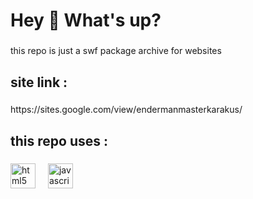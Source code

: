 <h1 align="left">Hey 👋 What's up?</h1>

###

<p align="left">this repo is just a swf package archive for websites</p>

###

<h2 align="left">site link :</h2>

###

<p align="left">https://sites.google.com/view/endermanmasterkarakus/</p>

###

<h2 align="left">this repo uses :</h2>

###

<div align="left">
  <img src="https://cdn.jsdelivr.net/gh/devicons/devicon/icons/html5/html5-original.svg" height="40" alt="html5 logo"  />
  <img width="12" />
  <img src="https://cdn.jsdelivr.net/gh/devicons/devicon/icons/javascript/javascript-original.svg" height="40" alt="javascript logo"  />
</div>

###

<h2 align="left"></h2>

###

